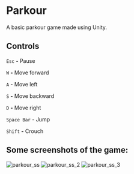 # Parkour
A basic parkour game made using Unity. 

## Controls
`Esc` **-** Pause
 
`W` **-** Move forward

`A` **-** Move left

`S` **-** Move backward

`D` **-** Move right
 
`Space Bar` **-** Jump

`Shift` **-** Crouch

## Some screenshots of the game:

![parkour_ss](https://user-images.githubusercontent.com/76458223/168310064-f78421be-32d6-4ba8-896b-4f22abb1c322.png)
![parkour_ss_2](https://user-images.githubusercontent.com/76458223/168310103-88e41b38-96fd-4113-b01a-dec64174efa1.png)
![parkour_ss_3](https://user-images.githubusercontent.com/76458223/168310110-ec1f8a51-b22c-4fbb-985e-5573f627ee13.png)
